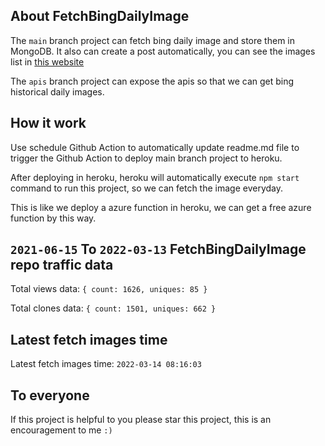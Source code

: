 ## About FetchBingDailyImage

The `main` branch project can fetch bing daily image and store them in MongoDB.
It also can create a post automatically, you can see the images list in [this website](https://oursalbum.netlify.app)

The `apis` branch project can expose the apis so that we can get bing historical daily images.

## How it work

Use schedule Github Action to automatically update readme.md file to trigger the Github Action to deploy main branch project to heroku.

After deploying in heroku, heroku will automatically execute `npm start` command to run this project, so we can fetch the image everyday.

This is like we deploy a azure function in heroku, we can get a free azure function by this way.

## `2021-06-15` To `2022-03-13` FetchBingDailyImage repo traffic data

Total views data: `{ count: 1626, uniques: 85 }`

Total clones data: `{ count: 1501, uniques: 662 }`

## Latest fetch images time

Latest fetch images time: `2022-03-14 08:16:03`

## To everyone

If this project is helpful to you please star this project, this is an encouragement to me `:)`



